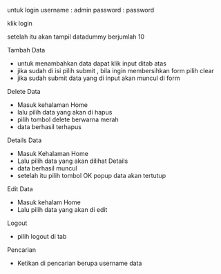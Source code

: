 untuk login
username : admin
password : password


klik login

setelah itu akan tampil datadummy berjumlah 10

 Tambah Data
 - untuk menambahkan data dapat klik input ditab atas
 - jika sudah di isi pilih submit , bila ingin membersihkan form pilih clear
 - jika sudah submit data yang di input akan muncul di form
 
 Delete Data
 - Masuk kehalaman Home
 - lalu pilih data yang akan di hapus
 - pilih tombol delete berwarna merah 
 - data berhasil terhapus
 
 
 Details Data
 - Masuk Kehalaman Home
 - Lalu pilih data yang akan dilihat Details
 - data berhasil muncul 
 - setelah itu pilih tombol OK popup data akan tertutup
 
 
 Edit Data
 - Masuk kehalam Home
 - Lalu pilih data yang akan di edit
 
 
 Logout 
 - pilih logout di tab
 
 Pencarian
 - Ketikan di pencarian berupa username data
 
 
 
 
 
 
 
 